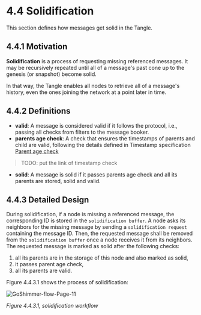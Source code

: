 # 4.4 Solidification
This section defines how messages get solid in the Tangle.

## 4.4.1 Motivation
**Solidification** is a process of requesting missing referenced messages. It may be recursively repeated until all of a message's past cone up to the genesis (or snapshot) become solid.

In that way, the Tangle enables all nodes to retrieve all of a message's history, even the ones joining the network at a point later in time.

## 4.4.2 Definitions
* **valid**: A message is considered valid if it follows the protocol, i.e., passing all checks from filters to the message booker.
* **parents age check**: A check that ensures the timestamps of parents and child are valid, following the details defined in Timestamp specification [Parent age check](#parent-age-check) 
> TODO: put the link of timestamp check
* **solid**: A message is solid if it passes parents age check and all its parents are stored, solid and valid.

## 4.4.3 Detailed Design
During solidification, if a node is missing a referenced message, the corresponding ID is stored in the `solidification buffer`. A node asks its neighbors for the missing message by sending a `solidification request` containing the message ID. Then, the requested message shall be removed from the `solidification buffer` once a node receives it from its neighbors. The requested message is marked as solid after the following checks:
1. all its parents are in the storage of this node and also marked as solid,
2. it passes parent age check,
3. all its parents are valid.

Figure 4.4.3.1 shows the process of solidification:

![GoShimmer-flow-Page-11](https://user-images.githubusercontent.com/11289354/111571487-cf492200-87e1-11eb-811c-d02e7547aab8.png)

*Figure 4.4.3.1, solidification workflow*
